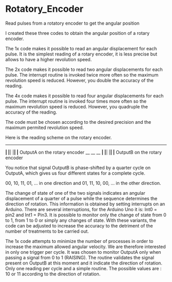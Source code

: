 # Rotatory_Encoder
Read pulses from a rotatory encoder to get the angular position

I created these three codes to obtain the angular position of a rotary encoder.

The 1x code makes it possible to read an angular displacement for each pulse. It is the simplest reading of a rotary encoder, it is less precise but allows to have a higher revolution speed.

The 2x code makes it possible to read two angular displacements for each pulse. The interrupt routine is invoked twice more often so the maximum revolution speed is reduced. However, you double the accuracy of the reading.

The 4x code makes it possible to read four angular displacements for each pulse. The interrupt routine is invoked four times more often so the maximum revolution speed is reduced. However, you quadruple the accuracy of the reading.

The code must be chosen according to the desired precision and the maximum permited revolution speed.

Here is the reading scheme on the rotary encoder.
   __    __    __
__|  |__|  |__|  |__   OutputA on the rotary encoder
    __    __    __
 __|  |__|  |__|  |__  OutputB on the rotary encoder

You notice that signal OutputB is phase-shifted by a quarter cycle on OutputA, which gives us four different states for a complete cycle.

00, 10, 11, 01, ... in one direction and 01, 11, 10, 00, ... in the other direction.

The change of state of one of the two signals indicates an angular displacement of a quarter of a pulse while the sequence determines the direction of rotation. This information is obtained by setting interrupts on an Arduino. There are several interruptions, for the Arduino Uno it is: Int0 = pin2 and Int1 = Pin3. It is possible to monitor only the change of state from 0 to 1, from 1 to 0 or simply any changes of state. With these variants, the code can be adjusted to increase the accuracy to the detriment of the number of treatments to be carried out.

The 1x code attempts to minimize the number of processes in order to increase the maximum allowed angular velocity. We are therefore interested in only one trigger per cycle. It was chosen to monitor OutputA only when passing a signal from 0 to 1 (RAISING). The routine validates the signal present on OutputB at this moment and it indicate the direction of rotation. Only one reading per cycle and a simple routine. The possible values are : 10 or 11 according to the direction of rotation.
